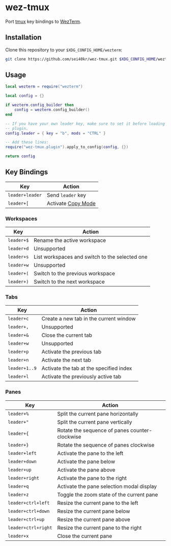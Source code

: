 # wez-tmux

Port [tmux](https://github.com/tmux/tmux) key bindings to [WezTerm](https://wezfurlong.org/wezterm).

## Installation

Clone this repository to your `$XDG_CONFIG_HOME/wezterm`:

```sh
git clone https://github.com/sei40kr/wez-tmux.git $XDG_CONFIG_HOME/wezterm
```

## Usage

```lua
local wezterm = require("wezterm")

local config = {}

if wezterm.config_builder then
    config = wezterm.config_builder()
end

-- If you have your own leader key, make sure to set it before loading this
-- plugin.
config.leader = { key = "b", mods = "CTRL" }

-- Add these lines:
require("wez-tmux.plugin").apply_to_config(config, {})

return config
```

## Key Bindings

| Key             | Action                                                             |
| --------------- | ------------------------------------------------------------------ |
| `leader+leader` | Send `leader` key                                                  |
| `leader+[`      | Activate [Copy Mode](https://wezfurlong.org/wezterm/copymode.html) |

### Workspaces

| Key        | Action                                         |
| ---------- | ---------------------------------------------- |
| `leader+$` | Rename the active workspace                    |
| `leader+d` | Unsupported                                    |
| `leader+s` | List workspaces and switch to the selected one |
| `leader+w` | Unsupported                                    |
| `leader+(` | Switch to the previous workspace               |
| `leader+)` | Switch to the next workspace                   |

### Tabs

| Key           | Action                                  |
| ------------- | --------------------------------------- |
| `leader+c`    | Create a new tab in the current window  |
| `leader+,`    | Unsupported                             |
| `leader+&`    | Close the current tab                   |
| `leader+w`    | Unsupported                             |
| `leader+p`    | Activate the previous tab               |
| `leader+n`    | Activate the next tab                   |
| `leader+1..9` | Activate the tab at the specified index |
| `leader+l`    | Activate the previously active tab      |

### Panes

| Key                 | Action                                         |
| ------------------- | ---------------------------------------------- |
| `leader+%`          | Split the current pane horizontally            |
| `leader+"`          | Split the current pane vertically              |
| `leader+{`          | Rotate the sequence of panes counter-clockwise |
| `leader+}`          | Rotate the sequence of panes clockwise         |
| `leader+left`       | Activate the pane to the left                  |
| `leader+down`       | Activate the pane below                        |
| `leader+up`         | Activate the pane above                        |
| `leader+right`      | Activate the pane to the right                 |
| `leader+q`          | Activate the pane selection modal display      |
| `leader+z`          | Toggle the zoom state of the current pane      |
| `leader+ctrl+left`  | Resize the current pane to the left            |
| `leader+ctrl+down`  | Resize the current pane below                  |
| `leader+ctrl+up`    | Resize the current pane above                  |
| `leader+ctrl+right` | Resize the current pane to the right           |
| `leader+x`          | Close the current pane                         |
